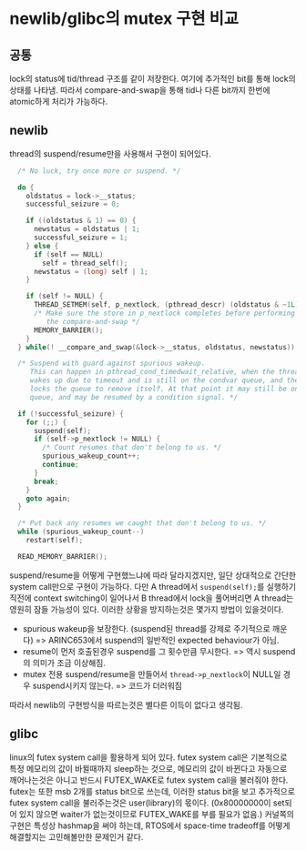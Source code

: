 # newlib/glibc의 mutex 구현 비교

## 공통

lock의 status에 tid/thread 구조를 같이 저장한다. 여기에 추가적인 bit를 통해 lock의 상태를 나타냄.
따라서 compare-and-swap을 통해 tid나 다른 bit까지 한번에 atomic하게 처리가 가능하다.

## newlib

thread의 suspend/resume만을 사용해서 구현이 되어있다.

```c
  /* No luck, try once more or suspend. */

  do {
    oldstatus = lock->__status;
    successful_seizure = 0;

    if ((oldstatus & 1) == 0) {
      newstatus = oldstatus | 1;
      successful_seizure = 1;
    } else {
      if (self == NULL)
        self = thread_self();
      newstatus = (long) self | 1;
    }

    if (self != NULL) {
      THREAD_SETMEM(self, p_nextlock, (pthread_descr) (oldstatus & ~1L));
      /* Make sure the store in p_nextlock completes before performing
         the compare-and-swap */
      MEMORY_BARRIER();
    }
  } while(! __compare_and_swap(&lock->__status, oldstatus, newstatus));

  /* Suspend with guard against spurious wakeup.
     This can happen in pthread_cond_timedwait_relative, when the thread
     wakes up due to timeout and is still on the condvar queue, and then
     locks the queue to remove itself. At that point it may still be on the
     queue, and may be resumed by a condition signal. */

  if (!successful_seizure) {
    for (;;) {
      suspend(self);
      if (self->p_nextlock != NULL) {
        /* Count resumes that don't belong to us. */
        spurious_wakeup_count++;
        continue;
      }
      break;
    }
    goto again;
  }

  /* Put back any resumes we caught that don't belong to us. */
  while (spurious_wakeup_count--)
    restart(self);

  READ_MEMORY_BARRIER();
```

suspend/resume을 어떻게 구현했느냐에 따라 달라지겠지만, 일단 상대적으로 간단한 system call만으로 구현이 가능하다.
다만 A thread에서 `suspend(self);`를 실행하기 직전에 context switching이 일어나서 B thread에서 lock을 풀어버리면 A thread는 영원히 잠들 가능성이 있다.
이러한 상황을 방지하는것은 몇가지 방법이 있을것이다.

* spurious wakeup을 보장한다. (suspend된 thread를 강제로 주기적으로 깨운다) => ARINC653에서 suspend의 일반적인 expected behaviour가 아님.
* resume이 먼저 호출된경우 suspend를 그 횟수만큼 무시한다. => 역시 suspend의 의미가 조금 이상해짐.
* mutex 전용 suspend/resume을 만들어서 `thread->p_nextlock`이 NULL일 경우 suspend시키지 않는다. => 코드가 더러워짐

따라서 newlib의 구현방식을 따르는것은 별다른 이득이 없다고 생각됨.


## glibc

linux의 futex system call을 활용하게 되어 있다.
futex system call은 기본적으로 특정 메모리의 값이 바뀔때까지 sleep하는 것으로, 메모리의 값이 바뀐다고 자동으로 깨어나는것은 아니고 반드시 FUTEX\_WAKE로 futex system call을 불러줘야 한다.
futex는 또한 msb 2개를 status bit으로 쓰는데, 이러한 status bit을 보고 추가적으로 futex system call을 불러주는것은 user(library)의 몫이다. (0x80000000이 set되어 있지 않으면 waiter가 없는것이므로 FUTEX\_WAKE를 부를 필요가 없음.)
커널쪽의 구현은 특성상 hashmap을 써야 하는데, RTOS에서 space-time tradeoff를 어떻게 해결할지는 고민해볼만한 문제인거 같다.
